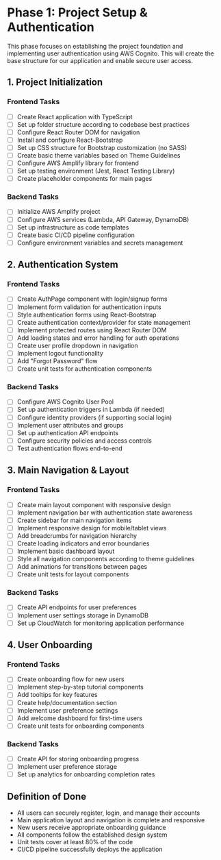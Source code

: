 # Phase 1: Project Setup & Authentication

This phase focuses on establishing the project foundation and implementing user authentication using AWS Cognito. This will create the base structure for our application and enable secure user access.

## 1. Project Initialization

### Frontend Tasks
- [ ] Create React application with TypeScript
- [ ] Set up folder structure according to codebase best practices
- [ ] Configure React Router DOM for navigation
- [ ] Install and configure React-Bootstrap
- [ ] Set up CSS structure for Bootstrap customization (no SASS)
- [ ] Create basic theme variables based on Theme Guidelines
- [ ] Configure AWS Amplify library for frontend
- [ ] Set up testing environment (Jest, React Testing Library)
- [ ] Create placeholder components for main pages

### Backend Tasks
- [ ] Initialize AWS Amplify project
- [ ] Configure AWS services (Lambda, API Gateway, DynamoDB)
- [ ] Set up infrastructure as code templates
- [ ] Create basic CI/CD pipeline configuration
- [ ] Configure environment variables and secrets management

## 2. Authentication System

### Frontend Tasks
- [ ] Create AuthPage component with login/signup forms
- [ ] Implement form validation for authentication inputs
- [ ] Style authentication forms using React-Bootstrap
- [ ] Create authentication context/provider for state management
- [ ] Implement protected routes using React Router DOM
- [ ] Add loading states and error handling for auth operations
- [ ] Create user profile dropdown in navigation
- [ ] Implement logout functionality
- [ ] Add "Forgot Password" flow
- [ ] Create unit tests for authentication components

### Backend Tasks
- [ ] Configure AWS Cognito User Pool
- [ ] Set up authentication triggers in Lambda (if needed)
- [ ] Configure identity providers (if supporting social login)
- [ ] Implement user attributes and groups
- [ ] Set up authentication API endpoints
- [ ] Configure security policies and access controls
- [ ] Test authentication flows end-to-end

## 3. Main Navigation & Layout

### Frontend Tasks
- [ ] Create main layout component with responsive design
- [ ] Implement navigation bar with authentication state awareness
- [ ] Create sidebar for main navigation items
- [ ] Implement responsive design for mobile/tablet views
- [ ] Add breadcrumbs for navigation hierarchy
- [ ] Create loading indicators and error boundaries
- [ ] Implement basic dashboard layout
- [ ] Style all navigation components according to theme guidelines
- [ ] Add animations for transitions between pages
- [ ] Create unit tests for layout components

### Backend Tasks
- [ ] Create API endpoints for user preferences
- [ ] Implement user settings storage in DynamoDB
- [ ] Set up CloudWatch for monitoring application performance

## 4. User Onboarding

### Frontend Tasks
- [ ] Create onboarding flow for new users
- [ ] Implement step-by-step tutorial components
- [ ] Add tooltips for key features
- [ ] Create help/documentation section
- [ ] Implement user preference settings
- [ ] Add welcome dashboard for first-time users
- [ ] Create unit tests for onboarding components

### Backend Tasks
- [ ] Create API for storing onboarding progress
- [ ] Implement user preference storage
- [ ] Set up analytics for onboarding completion rates

## Definition of Done
- All users can securely register, login, and manage their accounts
- Main application layout and navigation is complete and responsive
- New users receive appropriate onboarding guidance
- All components follow the established design system
- Unit tests cover at least 80% of the code
- CI/CD pipeline successfully deploys the application 